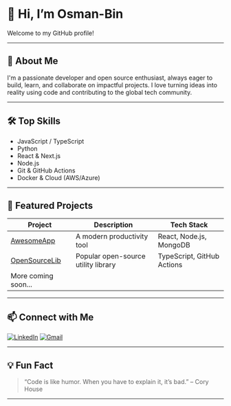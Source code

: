 # 👋 Hi, I’m Osman-Bin

Welcome to my GitHub profile!

---

## 🚀 About Me

I'm a passionate developer and open source enthusiast, always eager to build, learn, and collaborate on impactful projects. I love turning ideas into reality using code and contributing to the global tech community.

---

## 🛠️ Top Skills

- JavaScript / TypeScript
- Python
- React & Next.js
- Node.js
- Git & GitHub Actions
- Docker & Cloud (AWS/Azure)

---

## 🌟 Featured Projects

| Project | Description | Tech Stack |
|---------|-------------|------------|
| [AwesomeApp](https://github.com/Osman-Bin/awesomeapp) | A modern productivity tool | React, Node.js, MongoDB |
| [OpenSourceLib](https://github.com/Osman-Bin/opensourcelib) | Popular open-source utility library | TypeScript, GitHub Actions |
| More coming soon... | | |

---

## 📫 Connect with Me

[![LinkedIn](https://img.shields.io/badge/LinkedIn-blue?logo=linkedin&logoColor=white)](https://www.linkedin.com/in/your-link) 
[![Gmail](https://img.shields.io/badge/Email-D14836?logo=gmail&logoColor=white)](mailto:your.email@example.com)

---

## 💡 Fun Fact

> “Code is like humor. When you have to explain it, it’s bad.” – Cory House

---

<!--
**Osman-Bin/Osman-Bin** is a ✨ _special_ ✨ repository because its `README.md` (this file) appears on your GitHub profile.
-->
